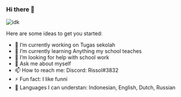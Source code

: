 ### Hi there 👋

![idk](https://user-images.githubusercontent.com/89201079/182980312-fd61ba64-6c8e-447e-b0df-5b13702ad5aa.png)

Here are some ideas to get you started:

- 🔭 I’m currently working on Tugas sekolah
- 🌱 I’m currently learning Anything my school teaches
- 🤔 I’m looking for help with school work
- 💬 Ask me about myself
- 📫 How to reach me: Discord: Rissol#3832
- ⚡ Fun fact: I like funni
- 💬 Languages I can understan: Indonesian, English, Dutch, Russian



